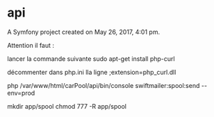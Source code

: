 api
===

A Symfony project created on May 26, 2017, 4:01 pm.


Attention il faut :

lancer la commande suivante
sudo apt-get install php-curl

décommenter dans php.ini lla ligne
;extension=php_curl.dll




php /var/www/html/carPool/api/bin/console swiftmailer:spool:send --env=prod

mkdir app/spool
chmod 777 -R app/spool

